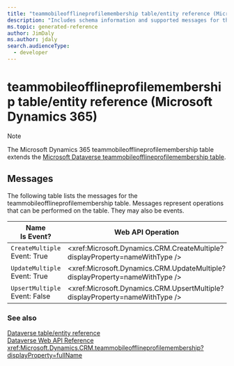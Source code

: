 ```yaml
---
title: "teammobileofflineprofilemembership table/entity reference (Microsoft Dynamics 365)"
description: "Includes schema information and supported messages for the teammobileofflineprofilemembership table/entity with Microsoft Dynamics 365."
ms.topic: generated-reference
author: JimDaly
ms.author: jdaly
search.audienceType: 
  - developer
---
```


# teammobileofflineprofilemembership table/entity reference (Microsoft Dynamics 365)



> [!NOTE]
> The Microsoft Dynamics 365 teammobileofflineprofilemembership table extends the [Microsoft Dataverse teammobileofflineprofilemembership table](/power-apps/developer/data-platform/reference/entities/teammobileofflineprofilemembership).


## Messages

The following table lists the messages for the teammobileofflineprofilemembership table.
Messages represent operations that can be performed on the table. They may also be events.

| Name <br />Is Event? |Web API Operation |SDK for .NET |
| ---- | ----- |----- |
| `CreateMultiple`<br />Event: True |<xref:Microsoft.Dynamics.CRM.CreateMultiple?displayProperty=nameWithType /> |<xref:Microsoft.Xrm.Sdk.Messages.CreateMultipleRequest>|
| `UpdateMultiple`<br />Event: True |<xref:Microsoft.Dynamics.CRM.UpdateMultiple?displayProperty=nameWithType /> |<xref:Microsoft.Xrm.Sdk.Messages.UpdateMultipleRequest>|
| `UpsertMultiple`<br />Event: False |<xref:Microsoft.Dynamics.CRM.UpsertMultiple?displayProperty=nameWithType /> |<xref:Microsoft.Xrm.Sdk.Messages.UpsertMultipleRequest>|





### See also

[Dataverse table/entity reference](/power-apps/developer/data-platform/reference/about-entity-reference)  
[Dataverse Web API Reference](/power-apps/developer/data-platform/webapi/reference/about)   
<xref:Microsoft.Dynamics.CRM.teammobileofflineprofilemembership?displayProperty=fullName>
